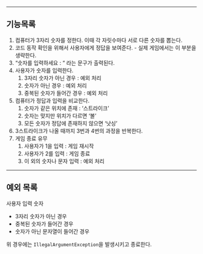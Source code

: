 * * *

## 기능목록

1. 컴퓨터가 3자리 숫자를 정한다. 이때 각 자릿수마다 서로 다른 숫자를 뽑는다.
2. 코드 동작 확인을 위해서 사용자에게 정답을 보여준다. - 실제 게임에서는 이 부분을 생략한다.
3. “숫자를 입력하세요 : “ 라는 문구가 출력된다.
4. 사용자가 숫자를 입력한다.
    1. 3자리 숫자가 아닌 경우 : 예외 처리
    2. 숫자가 아닌 경우 : 예외 처리
    3. 중복된 숫자가 들어간 경우 : 예외 처리
5. 컴퓨터가 정답과 입력을 비교한다.
    1. 숫자가 같은 위치에 존재 : ‘스트라이크’
    2. 숫자는 맞지만 위치가 다르면 ‘볼’
    3. 모든 숫자가 정답에 존재하지 않으면 ‘낫싱’
6. 3스트라이크가 나올 때까지 3번과 4번의 과정을 반복한다.
7. 게임 종료 유무
    1. 사용자가 1을 입력 : 게임 재시작
    2. 사용자가 2를 입력 : 게임 종료
    3. 이 외의 숫자나 문자 입력 : 예외 처리

* * *

## 예외 목록

사용자 입력 숫자

- 3자리 숫자가 아닌 경우
- 중복된 숫자가 들어간 경우
- 숫자가 아닌 문자열이 들어간 경우

위 경우에는 `IllegalArgumentException`을 발생시키고 종료한다.